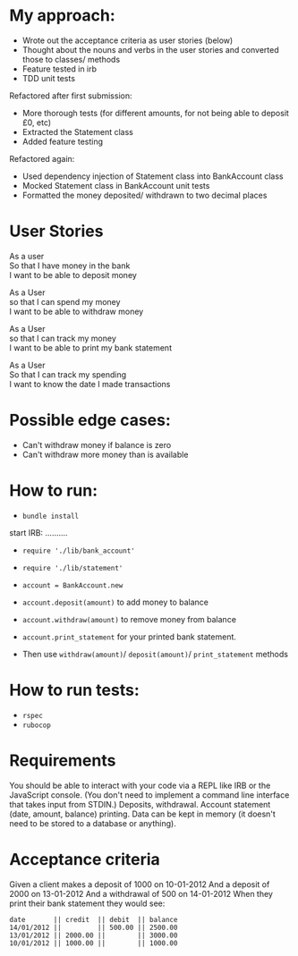 My approach:
============

* Wrote out the acceptance criteria as user stories (below)
* Thought about the nouns and verbs in the user stories and converted those to classes/ methods
* Feature tested in irb
* TDD unit tests

Refactored after first submission:

* More thorough tests (for different amounts, for not being able to deposit £0, etc)
* Extracted the Statement class
* Added feature testing

Refactored again:

* Used dependency injection of Statement class into BankAccount class
* Mocked Statement class in BankAccount unit tests
* Formatted the money deposited/ withdrawn to two decimal places

User Stories
============

As a user  
So that I have money in the bank  
I want to be able to deposit money  

As a User  
so that I can spend my money  
I want to be able to withdraw money  

As a User  
so that I can track my money  
I want to be able to print my bank statement  

As a User  
So that I can track my spending  
I want to know the date I made transactions  


Possible edge cases:
====================

* Can't withdraw money if balance is zero
* Can't withdraw more money than is available

How to run:
===========

* `bundle install`

start IRB:
..........

* `require './lib/bank_account'`
* `require './lib/statement'`
* `account = BankAccount.new`

* `account.deposit(amount)` to add money to balance
* `account.withdraw(amount)` to remove money from balance
* `account.print_statement` for your printed bank statement.
* Then use `withdraw(amount)`/ `deposit(amount)`/ `print_statement` methods

How to run tests:
=================
* `rspec`
* `rubocop`



Requirements
============

You should be able to interact with your code via a REPL like IRB or the JavaScript console. (You don't need to implement a command line interface that takes input from STDIN.)
Deposits, withdrawal.
Account statement (date, amount, balance) printing.
Data can be kept in memory (it doesn't need to be stored to a database or anything).

Acceptance criteria
===================

Given a client makes a deposit of 1000 on 10-01-2012
And a deposit of 2000 on 13-01-2012
And a withdrawal of 500 on 14-01-2012
When they print their bank statement they would see:
```
date       || credit  || debit  || balance
14/01/2012 ||         || 500.00 || 2500.00
13/01/2012 || 2000.00 ||        || 3000.00
10/01/2012 || 1000.00 ||        || 1000.00
```
